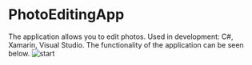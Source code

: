 # PhotoEditingApp
The application allows you to edit photos. Used in development: C#, Xamarin, Visual Studio. The functionality of the application can be seen below.
![start](https://user-images.githubusercontent.com/58857042/169345649-d64d5d2b-4996-4a3d-820e-0cac6b815090.jpg)
